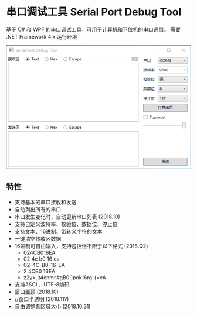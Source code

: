 # 串口调试工具 Serial Port Debug Tool
基于 C# 和 WPF 的串口调试工具，可用于计算机和下位机的串口通信。
需要 .NET Framework 4.x 运行环境

![Screenshot](https://raw.githubusercontent.com/dingzimin/Serial-Port-Debug-Tool/master/images/Screenshot0.png)

## 特性
* 支持基本的串口接收和发送
* 自动列出所有的串口
* 串口发生变化时，自动更新串口列表 (2018.10)
* 支持自定义波特率、校验位、数据位、停止位
* 支持文本、16进制、带转义字符的文本
* 一键清空接收区数据
* 16进制可自由输入，支持包括但不限于以下格式 (2018.Q2)
    * 024CB016EA
    * 02 4c b0 16 ea
    * 02-4C-B0-16-EA
    * 2 4CB0 16EA
    * z2y>.jt4cnm^#gB0']pok16rg-(=eA
* 支持ASCII、UTF-8编码
* 窗口置顶 (2018.10)
* //窗口半透明 (2018.11?)
* 自由调整各区域大小 (2018.10.31)
